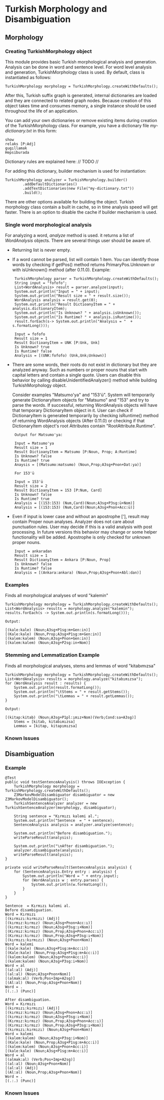 Turkish Morphology and Disambiguation
============

## Morphology

### Creating TurkishMorphology object

This module provides basic Turkish morphological analysis and generation. Analysis can be done in word and sentence level.
 For word level analysis and generation, TurkishMorphology class is used. By default, class is instantiated as follows:
 
    TurkishMorphology morphology = TurkishMorphology.createWithDefaults();
     
After this, Turkish suffix graph is generated, internal dictionaries are loaded and they are connected to related graph 
 nodes. Because creation of this object takes time and consumes memory, 
 a single instance should be used throughout the life of an application.
  
  You can add your own dictionaries or remove existing items during creation of the TurkishMorphology class. For example, you have
  a dictionary file *my-dictionary.txt* in this form:
  
    show 
    relaks [P:Adj]
    gugıllamak
    Hepsiburada
    
Dictionary rules are explained here: // TODO //

For adding this dictionary, builder mechanism is used for instantiation:
  
    TurkishMorphology analyzer = TurkishMorphology.builder()
            .addDefaultDictionaries()
            .addTextDictionaries(new File("my-dictionary.txt"))
            .build();
  
There are other options available for building the object.
Turkish morphology class contain a built in cache, so in time analysis speed will get faster. There 
is an option to disable the cache if builder mechanism is used.  

### Single word morphological analysis

For analyzing a word, *analyze* method is used. it returns a list of *WordAnalysis* objects.
 There are several things user should be aware of.
 
 - Returning list is never empty.
 - If a word cannot be parsed, list will contain 1 item. You can identify those words by checking if getPos() method returns PrimaryPos.Unknown or 
   with isUnknown() method (after 0.11.0). Example:
   
        TurkishMorphology parser = TurkishMorphology.createWithDefaults();
        String input = "fofofo";
        List<WordAnalysis> result = parser.analyze(input);
        System.out.println("Input = " + input);
        System.out.println("Result size = " + result.size());
        WordAnalysis analysis = result.get(0);
        System.out.println("Result DictioanyItem = " + analysis.dictionaryItem);
        System.out.println("Is Unknown? " + analysis.isUnknown());
        System.out.println("Is Runtime? " + analysis.isRuntime());        
        result.forEach(s-> System.out.println("Analysis = "  + s.formatLong()));

        Input = fofofo
        Result size = 1        
        Result DictioanyItem = UNK [P:Unk, Unk]
        Is Unknown? true
        Is Runtime? false        
        Analysis = [(UNK:fofofo) (Unk,Unk;Unkown)]   
   
 - There are some words, their roots do not exist in dictionary but they are analyzed anyway. Such as numbers or 
   proper nouns that start with capital letters and contain a single quote. 
   Users can disable this behavior by calling disableUnidentifiedAnalyzer() method while building TurkishMorphology object. 
   
   Consider examples "Matsumo'ya" and "153'ü".
   System will temporarily generate DictionaryItem objects for "Matsumo" and "153" and try to parse the words.
   If successful, returning WordAnalysis objects will have that temporary DictionaryItem object in it.
    User can check if DictionaryItem is generated temporarily by checking isRuntime() 
    method of returning WordAnalysis objects (After 0.11.0)
   or checking if that DictionaryItem object's root Attributes  contain "RootAttribute.Runtime". 
   
        
        Output for Matsumo'ya:

        Input = Matsumo'ya
        Result size = 1
        Result DictioanyItem = Matsumo [P:Noun, Prop; A:Runtime]
        Is Unknown? false
        Is Runtime? true      
        Anaysis = [(Matsumo:matsumo) (Noun,Prop;A3sg+Pnon+Dat:ya)]
           
        For 153'ü

        Input = 153'ü
        Result size = 2
        Result DictioanyItem = 153 [P:Num, Card]
        Is Unknown? false
        Is Runtime? true     
        Analysis = [(153:153) (Num,Card)(Noun;A3sg+P3sg:ü+Nom)]
        Analysis = [(153:153) (Num,Card)(Noun;A3sg+Pnon+Acc:ü)]           

 - Even if input is lower case and without an apostrophe ['], result may contain Proper noun analyses. 
 Analyzer does not care about punctuation rules. User may decide if this is a valid analysis with post processing.
 In future versions this behavior may change or some helper functionality will be added.
   Apostrophe is only checked for unknown proper nouns. 
  
        Input = ankaradan
        Result size = 1
        Result DictioanyItem = Ankara [P:Noun, Prop]
        Is Unknown? false
        Is Runtime? false     
        Analysis = [(Ankara:ankara) (Noun,Prop;A3sg+Pnon+Abl:dan)]  

### Examples

Finds all morphological analyses of word "kalemin"

    TurkishMorphology morphology = TurkishMorphology.createWithDefaults();
    List<WordAnalysis> results = morphology.analyze("kalemin");
    results.forEach(s -> System.out.println(s.formatLong()));
    
    Output:

    [(kale:kale) (Noun;A3sg+P1sg:m+Gen:in)]
    [(Kale:kale) (Noun,Prop;A3sg+P1sg:m+Gen:in)]
    [(kalem:kalem) (Noun;A3sg+Pnon+Gen:in)]
    [(kalem:kalem) (Noun;A3sg+P2sg:in+Nom)]

### Stemming and Lemmatization Example

Finds all morphological analyses, stems and lemmas of word "kitabımızsa"

    TurkishMorphology morphology = TurkishMorphology.createWithDefaults();
    List<WordAnalysis> results = morphology.analyze("kitabımızsa");
    for (WordAnalysis result : results) {
        System.out.println(result.formatLong());
        System.out.println("\tStems = " + result.getStems());
        System.out.println("\tLemmas = " + result.getLemmas());
    }
    
    Output:

    [(kitap:kitab) (Noun;A3sg+P1pl:ımız+Nom)(Verb;Cond:sa+A3sg)]
        Stems = [kitab, kitabımızsa]
        Lemmas = [kitap, kitapımızsa]

### Known Issues

## Disambiguation

### Example

    @Test
    public void testSentenceAnalysis() throws IOException {
        TurkishMorphology morphology = TurkishMorphology.createWithDefaults();
        Z3MarkovModelDisambiguator disambiguator = new Z3MarkovModelDisambiguator();
        TurkishSentenceAnalyzer analyzer = new TurkishSentenceAnalyzer(morphology, disambiguator);

        String sentence = "Kırmızı kalemi al.";
        System.out.println("Sentence  = " + sentence);
        SentenceAnalysis analysis = analyzer.analyze(sentence);

        System.out.println("Before disambiguation.");
        writeParseResult(analysis);

        System.out.println("\nAfter disambiguation.");
        analyzer.disambiguate(analysis);
        writeParseResult(analysis);
    }

    private void writeParseResult(SentenceAnalysis analysis) {
        for (SentenceAnalysis.Entry entry : analysis) {
            System.out.println("Word = " + entry.input);
            for (WordAnalysis w : entry.parses) {
                System.out.println(w.formatLong());
            }
        }
    }

    Sentence  = Kırmızı kalemi al.
    Before disambiguation.
    Word = Kırmızı
    [(kırmızı:kırmızı) (Adj)]
    [(kırmız:kırmız) (Noun;A3sg+Pnon+Acc:ı)]
    [(kırmız:kırmız) (Noun;A3sg+P3sg:ı+Nom)]
    [(Kırmız:kırmız) (Noun,Prop;A3sg+Pnon+Acc:ı)]
    [(Kırmız:kırmız) (Noun,Prop;A3sg+P3sg:ı+Nom)]
    [(kırmızı:kırmızı) (Noun;A3sg+Pnon+Nom)]
    Word = kalemi
    [(kale:kale) (Noun;A3sg+P1sg:m+Acc:i)]
    [(Kale:kale) (Noun,Prop;A3sg+P1sg:m+Acc:i)]
    [(kalem:kalem) (Noun;A3sg+Pnon+Acc:i)]
    [(kalem:kalem) (Noun;A3sg+P3sg:i+Nom)]
    Word = al
    [(al:al) (Adj)]
    [(al:al) (Noun;A3sg+Pnon+Nom)]
    [(almak:al) (Verb;Pos+Imp+A2sg)]
    [(Al:al) (Noun,Prop;A3sg+Pnon+Nom)]
    Word = .
    [(.:.) (Punc)]
    
    After disambiguation.
    Word = Kırmızı
    [(kırmızı:kırmızı) (Adj)]
    [(kırmız:kırmız) (Noun;A3sg+Pnon+Acc:ı)]
    [(kırmız:kırmız) (Noun;A3sg+P3sg:ı+Nom)]
    [(Kırmız:kırmız) (Noun,Prop;A3sg+Pnon+Acc:ı)]
    [(Kırmız:kırmız) (Noun,Prop;A3sg+P3sg:ı+Nom)]
    [(kırmızı:kırmızı) (Noun;A3sg+Pnon+Nom)]
    Word = kalemi
    [(kalem:kalem) (Noun;A3sg+P3sg:i+Nom)]
    [(Kale:kale) (Noun,Prop;A3sg+P1sg:m+Acc:i)]
    [(kalem:kalem) (Noun;A3sg+Pnon+Acc:i)]
    [(kale:kale) (Noun;A3sg+P1sg:m+Acc:i)]
    Word = al
    [(almak:al) (Verb;Pos+Imp+A2sg)]
    [(al:al) (Noun;A3sg+Pnon+Nom)]
    [(al:al) (Adj)]
    [(Al:al) (Noun,Prop;A3sg+Pnon+Nom)]
    Word = .
    [(.:.) (Punc)]

### Known Issues


